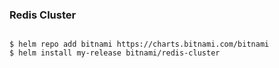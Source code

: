 ### Redis Cluster
```

$ helm repo add bitnami https://charts.bitnami.com/bitnami
$ helm install my-release bitnami/redis-cluster


